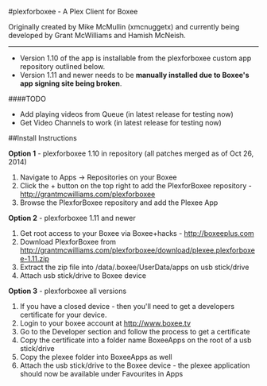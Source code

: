 #plexforboxee - A Plex Client for Boxee

Originally created by Mike McMullin (xmcnuggetx)  and currently being developed by Grant McWilliams and Hamish McNeish.

---

* Version 1.10 of the app is installable from the plexforboxee custom app repository outlined below. 
* Version 1.11 and newer needs to be **manually installed due to Boxee's app signing site being broken**.

####TODO
* Add playing videos from Queue (in latest release for testing now)
* Get Video Channels to work (in latest release for testing now)


##Install Instructions


**Option 1** - plexforboxee 1.10 in repository (all patches merged as of Oct 26, 2014)

1. Navigate to Apps -> Repositories on your Boxee
2. Click the + button on the top right to add the PlexforBoxee repository - http://grantmcwilliams.com/plexforboxee
3. Browse the PlexforBoxee repository and add the Plexee App


**Option 2** -  plexforboxee 1.11 and newer

1. Get root access to your Boxee via Boxee+hacks - http://boxeeplus.com
2. Download PlexforBoxee from http://grantmcwilliams.com/plexforboxee/download/plexee.plexforboxee-1.11.zip
3. Extract the zip file into /data/.boxee/UserData/apps on usb stick/drive
4. Attach usb stick/drive to Boxee device

**Option 3** - plexforboxee all versions

1. If you have a closed device - then you'll need to get a developers certificate for your device.
2. Login to your boxee account at http://www.boxee.tv
3. Go to the Developer section and follow the process to get a certificate
4. Copy the certificate into a folder name BoxeeApps on the root of a usb stick/drive
5. Copy the plexee folder into BoxeeApps as well
6. Attach the usb stick/drive to the Boxee device - the plexee application should now be available under Favourites in Apps

